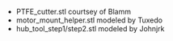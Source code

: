 - PTFE_cutter.stl courtsey of Blamm
- motor_mount_helper.stl modeled by Tuxedo
- hub_tool_step1/step2.stl modeled by Johnjrk
